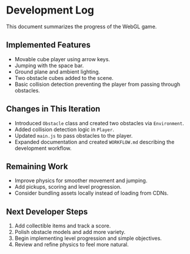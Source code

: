 # Development Log

This document summarizes the progress of the WebGL game.

## Implemented Features
- Movable cube player using arrow keys.
- Jumping with the space bar.
- Ground plane and ambient lighting.
- Two obstacle cubes added to the scene.
- Basic collision detection preventing the player from passing through obstacles.

## Changes in This Iteration
- Introduced `Obstacle` class and created two obstacles via `Environment`.
- Added collision detection logic in `Player`.
- Updated `main.js` to pass obstacles to the player.
- Expanded documentation and created `WORKFLOW.md` describing the development workflow.

## Remaining Work
- Improve physics for smoother movement and jumping.
- Add pickups, scoring and level progression.
- Consider bundling assets locally instead of loading from CDNs.

## Next Developer Steps
1. Add collectible items and track a score.
2. Polish obstacle models and add more variety.
3. Begin implementing level progression and simple objectives.
4. Review and refine physics to feel more natural.

